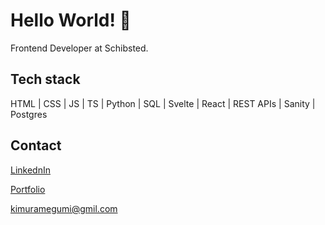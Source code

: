 # Hello World! 👋

Frontend Developer at Schibsted. 

## Tech stack

HTML | CSS | JS | TS | Python | SQL | Svelte | React | REST APIs | Sanity | Postgres


## Contact
[LinkednIn](https://www.linkedin.com/in/kimuramegumi/) 

[Portfolio](https://megumi-portfolio.vercel.app/)

kimuramegumi@gmil.com




<!--
**MegumiKim/MegumiKim** is a ✨ _special_ ✨ repository because its `README.md` (this file) appears on your GitHub profile.

Here are some ideas to get you started:

- 🔭 I’m currently working on my personal mini projects.
Blog page: https://funny-boba-e7553f.netlify.app/

- 🌱 I’m currently learning Frontend Development at Noroff.

- 👯 I’m looking to collaborate on 
- 🤔 I’m looking for help with ...
- 💬 Ask me about ...
- 📫 How to reach me: 
https://www.linkedin.com/in/kimuramegumi/

- ⚡ Fun fact: I'm a capoeira martial artist :muscle:
-->
